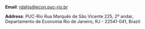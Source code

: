 __Email__: [rdahis@econ.puc-rio.br](mailto:rdahis@econ.puc-rio.br)

__Address__:
	PUC-Rio
	Rua Marquês de São Vicente 225, 2º andar, Departamento de Economia
	Rio de Janeiro, RJ - 22541-041, Brazil

